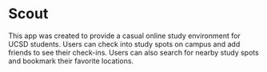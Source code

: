 Scout
====

This app was created to provide a casual online study environment for UCSD students. Users can check into study spots on campus and add friends to see their check-ins. Users can also search for nearby study spots and bookmark their favorite locations.   
